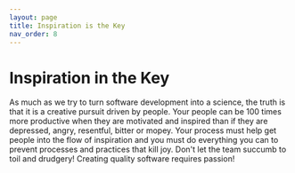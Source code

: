 ```yaml
---
layout: page
title: Inspiration is the Key
nav_order: 8
---
```


# Inspiration in the Key

As much as we try to turn software development into a science, the truth
is that it is a creative pursuit driven by people. Your people can be 100 times
more productive when they are motivated and inspired than if they are
depressed, angry, resentful, bitter or mopey. Your process must help get people
into the flow of inspiration and you must do everything you can to prevent
processes and practices that kill joy. Don't let the team succumb to toil
and drudgery! Creating quality software requires passion!
